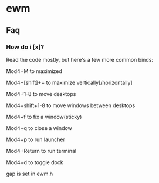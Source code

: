 # ewm

## Faq
### How do i [x]?

Read the code mostly, but here's a few more common binds:

Mod4+M to maximized

Mod4+[shift]+= to maximize vertically[/horizontally]

Mod4+1-8 to move desktops

Mod4+shift+1-8 to move windows between desktops

Mod4+f to fix a window(sticky)

Mod4+q to close a window

Mod4+p to run launcher

Mod4+Return to run terminal

Mod4+d to toggle dock

gap is set in ewm.h
